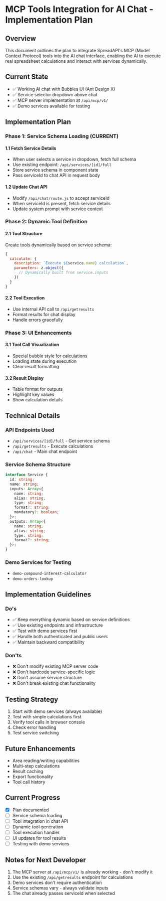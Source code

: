 # MCP Tools Integration for AI Chat - Implementation Plan

## Overview
This document outlines the plan to integrate SpreadAPI's MCP (Model Context Protocol) tools into the AI chat interface, enabling the AI to execute real spreadsheet calculations and interact with services dynamically.

## Current State
- ✅ Working AI chat with Bubbles UI (Ant Design X)
- ✅ Service selector dropdown above chat
- ✅ MCP server implementation at `/api/mcp/v1/`
- ✅ Demo services available for testing

## Implementation Plan

### Phase 1: Service Schema Loading (CURRENT)

#### 1.1 Fetch Service Details
- When user selects a service in dropdown, fetch full schema
- Use existing endpoint: `/api/services/[id]/full`
- Store service schema in component state
- Pass serviceId to chat API in request body

#### 1.2 Update Chat API
- Modify `/api/chat/route.js` to accept serviceId
- When serviceId is present, fetch service details
- Update system prompt with service context

### Phase 2: Dynamic Tool Definition

#### 2.1 Tool Structure
Create tools dynamically based on service schema:
```javascript
{
  calculate: {
    description: `Execute ${service.name} calculation`,
    parameters: z.object({
      // Dynamically built from service.inputs
    })
  }
}
```

#### 2.2 Tool Execution
- Use internal API call to `/api/getresults`
- Format results for chat display
- Handle errors gracefully

### Phase 3: UI Enhancements

#### 3.1 Tool Call Visualization
- Special bubble style for calculations
- Loading state during execution
- Clear result formatting

#### 3.2 Result Display
- Table format for outputs
- Highlight key values
- Show calculation details

## Technical Details

### API Endpoints Used
- `/api/services/[id]/full` - Get service schema
- `/api/getresults` - Execute calculations
- `/api/chat` - Main chat endpoint

### Service Schema Structure
```typescript
interface Service {
  id: string;
  name: string;
  inputs: Array<{
    name: string;
    alias: string;
    type: string;
    format?: string;
    mandatory?: boolean;
  }>;
  outputs: Array<{
    name: string;
    alias: string;
    type: string;
    format?: string;
  }>;
}
```

### Demo Services for Testing
- `demo-compound-interest-calculator`
- `demo-orders-lookup`

## Implementation Guidelines

### Do's
- ✅ Keep everything dynamic based on service definitions
- ✅ Use existing endpoints and infrastructure
- ✅ Test with demo services first
- ✅ Handle both authenticated and public users
- ✅ Maintain backward compatibility

### Don'ts
- ❌ Don't modify existing MCP server code
- ❌ Don't hardcode service-specific logic
- ❌ Don't assume service structure
- ❌ Don't break existing chat functionality

## Testing Strategy

1. Start with demo services (always available)
2. Test with simple calculations first
3. Verify tool calls in browser console
4. Check error handling
5. Test service switching

## Future Enhancements

- Area reading/writing capabilities
- Multi-step calculations
- Result caching
- Export functionality
- Tool call history

## Current Progress

- [x] Plan documented
- [ ] Service schema loading
- [ ] Tool integration in chat API
- [ ] Dynamic tool generation
- [ ] Tool execution handler
- [ ] UI updates for tool results
- [ ] Testing with demo services

## Notes for Next Developer

1. The MCP server at `/api/mcp/v1/` is already working - don't modify it
2. Use the existing `/api/getresults` endpoint for calculations
3. Demo services don't require authentication
4. Service schemas vary - always validate inputs
5. The chat already passes serviceId when selected